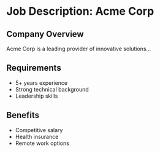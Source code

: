 # Job Description: Acme Corp

## Company Overview
Acme Corp is a leading provider of innovative solutions...

## Requirements
- 5+ years experience
- Strong technical background
- Leadership skills

## Benefits
- Competitive salary
- Health insurance
- Remote work options





